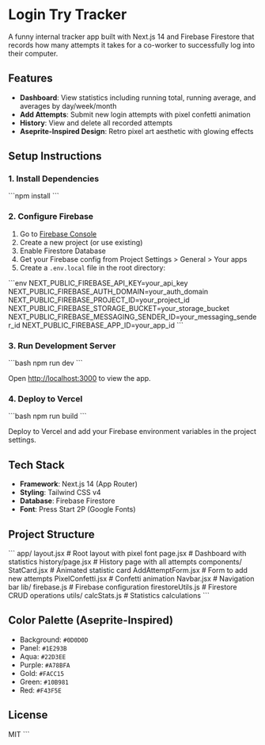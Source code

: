 # Login Try Tracker

A funny internal tracker app built with Next.js 14 and Firebase Firestore that records how many attempts it takes for a co-worker to successfully log into their computer.

## Features

- **Dashboard**: View statistics including running total, running average, and averages by day/week/month
- **Add Attempts**: Submit new login attempts with pixel confetti animation
- **History**: View and delete all recorded attempts
- **Aseprite-Inspired Design**: Retro pixel art aesthetic with glowing effects

## Setup Instructions

### 1. Install Dependencies

\`\`\`npm install
\`\`\`

### 2. Configure Firebase

1. Go to [Firebase Console](https://console.firebase.google.com/)
2. Create a new project (or use existing)
3. Enable Firestore Database
4. Get your Firebase config from Project Settings > General > Your apps
5. Create a `.env.local` file in the root directory:

\`\`\`env
NEXT_PUBLIC_FIREBASE_API_KEY=your_api_key
NEXT_PUBLIC_FIREBASE_AUTH_DOMAIN=your_auth_domain
NEXT_PUBLIC_FIREBASE_PROJECT_ID=your_project_id
NEXT_PUBLIC_FIREBASE_STORAGE_BUCKET=your_storage_bucket
NEXT_PUBLIC_FIREBASE_MESSAGING_SENDER_ID=your_messaging_sender_id
NEXT_PUBLIC_FIREBASE_APP_ID=your_app_id
\`\`\`

### 3. Run Development Server

\`\`\`bash
npm run dev
\`\`\`

Open [http://localhost:3000](http://localhost:3000) to view the app.

### 4. Deploy to Vercel

\`\`\`bash
npm run build
\`\`\`

Deploy to Vercel and add your Firebase environment variables in the project settings.

## Tech Stack

- **Framework**: Next.js 14 (App Router)
- **Styling**: Tailwind CSS v4
- **Database**: Firebase Firestore
- **Font**: Press Start 2P (Google Fonts)

## Project Structure

\`\`\`
app/
  layout.jsx          # Root layout with pixel font
  page.jsx            # Dashboard with statistics
  history/page.jsx    # History page with all attempts
components/
  StatCard.jsx        # Animated statistic card
  AddAttemptForm.jsx  # Form to add new attempts
  PixelConfetti.jsx   # Confetti animation
  Navbar.jsx          # Navigation bar
lib/
  firebase.js         # Firebase configuration
  firestoreUtils.js   # Firestore CRUD operations
utils/
  calcStats.js        # Statistics calculations
\`\`\`

## Color Palette (Aseprite-Inspired)

- Background: `#0D0D0D`
- Panel: `#1E293B`
- Aqua: `#22D3EE`
- Purple: `#A78BFA`
- Gold: `#FACC15`
- Green: `#10B981`
- Red: `#F43F5E`

## License

MIT
\`\`\`

```json file="" isHidden
